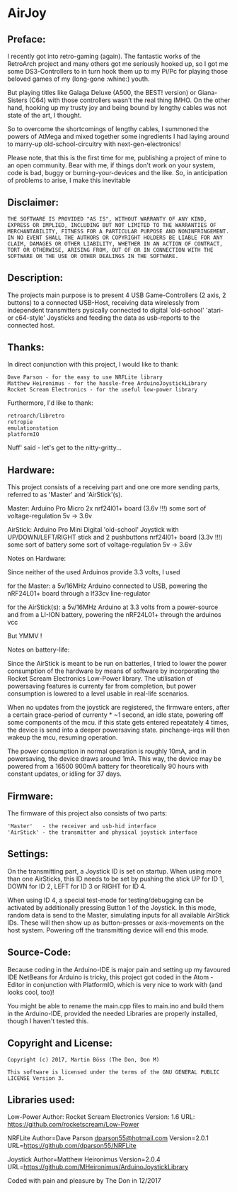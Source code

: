# AirJoy


Preface:
---------

I recently got into retro-gaming (again). The fantastic works of the RetroArch project and many others got me seriously hooked up, so I got me some DS3-Controllers to in turn hook them up to my Pi/Pc for playing those beloved games of my (long-gone :whine:) youth. 

But playing titles like Galaga Deluxe (A500, the BEST! version) or Giana-Sisters (C64) with those controllers wasn't the real thing IMHO. On the other hand, hooking up my trusty joy and being bound by lengthy cables was not state of the art, I thought. 

So to overcome the shortcomings of lengthy cables, I summoned the powers of AtMega and mixed together some ingredients I had laying around to marry-up old-school-circuitry with next-gen-electronics!

Please note, that this is the first time for me, publishing a project of mine to an open community. Bear with me, if things don't work on your system, code is bad, buggy or burning-your-devices and the like. So, in anticipation of problems to arise,  I make this inevitable 



Disclaimer:
------------

	THE SOFTWARE IS PROVIDED "AS IS", WITHOUT WARRANTY OF ANY KIND, EXPRESS OR IMPLIED, INCLUDING BUT NOT LIMITED TO THE WARRANTIES OF MERCHANTABILITY, FITNESS FOR A PARTICULAR PURPOSE AND NONINFRINGEMENT. IN NO EVENT SHALL THE AUTHORS OR COPYRIGHT HOLDERS BE LIABLE FOR ANY CLAIM, DAMAGES OR OTHER LIABILITY, WHETHER IN AN ACTION OF CONTRACT, TORT OR OTHERWISE, ARISING FROM, OUT OF OR IN CONNECTION WITH THE SOFTWARE OR THE USE OR OTHER DEALINGS IN THE SOFTWARE.

		

Description:
-------------

The projects main purpose is to present 4 USB Game-Controllers (2 axis, 2 buttons) to a connected USB-Host, receiving data wirelessly from independent transmitters pysically connected to digital 'old-school' 'atari- or c64-style' Joysticks and feeding the data as usb-reports to the connected host.



Thanks:
--------

In direct conjunction with this project, I would like to thank:

	Dave Parson - for the easy to use NRFLite library 
	Matthew Heironimus - for the hassle-free ArduinoJoystickLibrary
	Rocket Scream Electronics - for the useful low-power library
	
	
	
Furthermore, I'd like to thank:

	retroarch/libretro 
	retropie
	emulationstation
	platformIO
	
	
	
	
Nuff' said - let's get to the nitty-gritty...


	

Hardware:
----------

This project consists of a receiving part and one ore more sending parts, referred to as 'Master' and 'AirStick'(s).

Master:
	Arduino Pro Micro
	2x nrf24l01+ board  (3.6v !!!)
	some sort of voltage-regulation 5v -> 3.6v
	
AirStick:
	Arduino Pro Mini
	Digital 'old-school' Joystick with UP/DOWN/LEFT/RIGHT stick and 2 pushbuttons
	nrf24l01+ board (3.3v !!!)
	some sort of  battery
	some sort of voltage-regulation 5v -> 3.6v

	
Notes on Hardware:

Since neither of the used Arduinos provide 3.3 volts, I used 

for the Master:
	a 5v/16MHz Arduino connected to USB, powering the nRF24L01+ 
	board through a lf33cv line-regulator
	
for the AirStick(s):
	a 5v/16MHz Arduino at 3.3 volts from a power-source and from 
	a LI-ION battery, powering the nRF24L01+ through the arduinos 
	vcc

But YMMV !


Notes on battery-life:

Since the AirStick is meant to be run on batteries, I tried to lower the power consumption of the hardware by means of software by incorporating the Rocket Scream Electronics Low-Power library. The utilisation of powersaving features is currenty far from completion, but power consumption is lowered to a level usable in real-life scenarios.

When no updates from the joystick are registered, the firmware enters, after a certain grace-period of currenty * ~1 second, an idle state, powering off some components of the mcu. if this state gets entered repeatately 4 times, the device is send into a deeper powersaving state. pinchange-irqs will then wakeup the mcu, resuming operation. 

The power consumption in normal operation is roughly 10mA, and in powersaving, the device draws around 1mA. This way, the device may be powered from a 16500 900mA battery for theoretically 90 hours with constant updates, or idling for 37 days.



Firmware:
----------

The firmware of this project also consists of two parts: 

	'Master'   - the receiver and usb-hid interface
	'AirStick' - the transmitter and physical joystick interface
		
	

Settings:
----------

On the transmitting part, a Joystick ID is set on startup. When using more than one AirSticks, this ID needs to be set by pushing the stick UP for ID 1, DOWN for ID 2, LEFT for ID 3 or RIGHT for ID 4.

When using ID 4, a special test-mode for testing/debugging can be activated by additionally pressing Button 1 of the Joystick. In this mode, random data is send to the Master, simulating inputs for all available AirStick IDs. These will then show up as button-presses or axis-movements on the host system. Powering off the transmitting device will end this mode.



Source-Code:
-------------

Because coding in the Arduino-IDE is major pain and setting up my favoured IDE NetBeans for Arduino is tricky, this project got coded in the Atom - Editor in conjunction with PlatformIO, which is very nice to work with (and looks cool, too)!

You might be able to rename the main.cpp files to main.ino and build them in the Arduino-IDE, provided the needed Libraries are properly installed, though I haven't tested this.




Copyright and License:
-----------------------

	Copyright (c) 2017, Martin Böss (The Don, Don M)
	
	This software is licensed under the terms of the GNU GENERAL PUBLIC LICENSE Version 3.
	
	



Libraries used:
----------------

Low-Power
Author: Rocket Scream Electronics
Version: 1.6 
URL: https://github.com/rocketscream/Low-Power

NRFLite
Author=Dave Parson <dparson55@hotmail.com>
Version=2.0.1
URL=https://github.com/dparson55/NRFLite

Joystick
Author=Matthew Heironimus
Version=2.0.4
URL=https://github.com/MHeironimus/ArduinoJoystickLibrary





Coded with pain and pleasure by The Don in 12/2017


